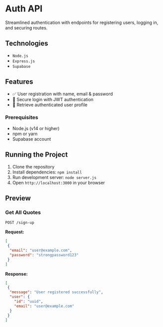 # Auth API

Streamlined authentication with endpoints for registering users, logging in, and securing routes.

## Technologies

- `Node.js`
- `Express.js`
- `Supabase`

## Features

- ✅ User registration with name, email & password
- 🔑 Secure login with JWT authentication
- 👤 Retrieve authenticated user profile

### Prerequisites

- Node.js (v14 or higher)
- npm or yarn
- Supabase account

## Running the Project

1. Clone the repository
2. Install dependencies: `npm install`
3. Run development server: `node server.js`
4. Open `http://localhost:3000` in your browser

## Preview

### Get All Quotes
```http
POST /sign-up
```

**Request:**
```json
[
 {
  "email": "user@example.com",
  "password": "strongpassword123"
 }
]
```

**Response:**
```json
[
 {
  "message": "User registered successfully",
  "user": {
    "id": "uuid",
    "email": "user@example.com"
  } 
 }
]
```